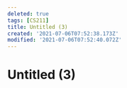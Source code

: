 ```yaml
---
deleted: true
tags: [CS211]
title: Untitled (3)
created: '2021-07-06T07:52:38.173Z'
modified: '2021-07-06T07:52:40.072Z'
---
```


# Untitled (3)
